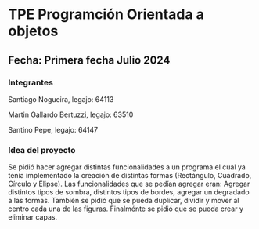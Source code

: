 # TPE Programción Orientada a objetos
## Fecha: Primera fecha Julio 2024


### Integrantes
Santiago Nogueira, legajo: 64113

Martin Gallardo Bertuzzi, legajo: 63510

Santino Pepe, legajo: 64147

### Idea del proyecto

Se pidió hacer agregar distintas funcionalidades a un programa
el cual ya tenía implementado la creación de distintas formas
(Rectángulo, Cuadrado, Círculo y Elipse). Las funcionalidades
que se pedían agregar eran: Agregar distintos tipos de sombra,
distintos tipos de bordes, agregar un degradado a las formas. También
se pidió que se pueda duplicar, dividir y mover al centro cada una de
las figuras. Finalménte se pidió que se pueda crear y eliminar capas.